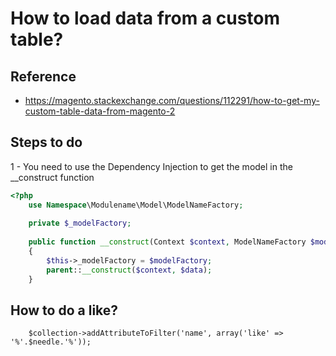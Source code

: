 # How to load data from a custom table?

## Reference 
* https://magento.stackexchange.com/questions/112291/how-to-get-my-custom-table-data-from-magento-2

## Steps to do
1 - You need to use the Dependency Injection to get the model in the __construct function
```php
<?php
    use Namespace\Modulename\Model\ModelNameFactory;
    
    private $_modelFactory;
    
    public function __construct(Context $context, ModelNameFactory $modelNameFactory, array $data = array()) 
    {
        $this->_modelFactory = $modelFactory;
        parent::__construct($context, $data);
    }
```


## How to do a like?
```
    $collection->addAttributeToFilter('name', array('like' => '%'.$needle.'%'));
```